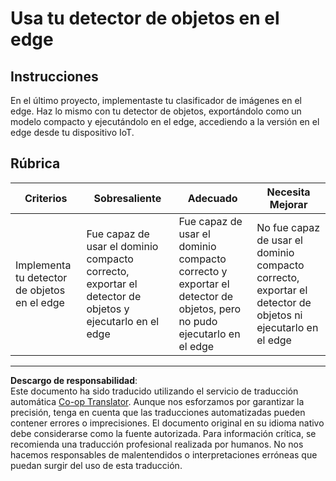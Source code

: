 <!--
CO_OP_TRANSLATOR_METADATA:
{
  "original_hash": "3cf7783991ec0ee4f6041223924894c7",
  "translation_date": "2025-08-26T14:02:14+00:00",
  "source_file": "5-retail/lessons/2-check-stock-device/assignment.md",
  "language_code": "es"
}
-->
# Usa tu detector de objetos en el edge

## Instrucciones

En el último proyecto, implementaste tu clasificador de imágenes en el edge. Haz lo mismo con tu detector de objetos, exportándolo como un modelo compacto y ejecutándolo en el edge, accediendo a la versión en el edge desde tu dispositivo IoT.

## Rúbrica

| Criterios | Sobresaliente | Adecuado | Necesita Mejorar |
| --------- | ------------- | -------- | ---------------- |
| Implementa tu detector de objetos en el edge | Fue capaz de usar el dominio compacto correcto, exportar el detector de objetos y ejecutarlo en el edge | Fue capaz de usar el dominio compacto correcto y exportar el detector de objetos, pero no pudo ejecutarlo en el edge | No fue capaz de usar el dominio compacto correcto, exportar el detector de objetos ni ejecutarlo en el edge |

---

**Descargo de responsabilidad**:  
Este documento ha sido traducido utilizando el servicio de traducción automática [Co-op Translator](https://github.com/Azure/co-op-translator). Aunque nos esforzamos por garantizar la precisión, tenga en cuenta que las traducciones automatizadas pueden contener errores o imprecisiones. El documento original en su idioma nativo debe considerarse como la fuente autorizada. Para información crítica, se recomienda una traducción profesional realizada por humanos. No nos hacemos responsables de malentendidos o interpretaciones erróneas que puedan surgir del uso de esta traducción.